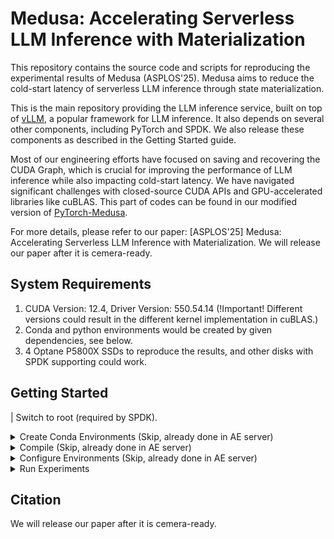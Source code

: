 # Medusa: Accelerating Serverless LLM Inference with Materialization

This repository contains the source code and scripts for reproducing the experimental results of Medusa (ASPLOS'25). Medusa aims to reduce the cold-start latency of serverless LLM inference through state materialization.

This is the main repository providing the LLM inference service, built on top of [vLLM](https://github.com/vllm-project/vllm), a popular framework for LLM inference. It also depends on several other components, including PyTorch and SPDK. We also release these components as described in the Getting Started guide.

Most of our engineering efforts have focused on saving and recovering the CUDA Graph, which is crucial for improving the performance of LLM inference while also impacting cold-start latency. We have navigated significant challenges with closed-source CUDA APIs and GPU-accelerated libraries like cuBLAS. This part of codes can be found in our modified version of [PyTorch-Medusa](https://github.com/ShaoxunZeng/PyTorch-Medusa).

For more details, please refer to our paper: [ASPLOS'25] Medusa: Accelerating Serverless LLM Inference with Materialization.
We will release our paper after it is cemera-ready.

## System Requirements

1. CUDA Version: 12.4, Driver Version: 550.54.14 (!Important! Different versions could result in the different kernel implementation in cuBLAS.)
2. Conda and python environments would be created by given dependencies, see below.
3. 4 Optane P5800X SSDs to reproduce the results, and other disks with SPDK supporting could work.

## Getting Started

| Switch to root (required by SPDK).

<details>
<summary>Create Conda Environments (Skip, already done in AE server)</summary>

create conda envs
```jsx
# conda env create --name newenv --file myenv.yml
source /home/zsx/anaconda3/etc/profile.d/conda.sh ;  conda activate serverless
```
  <details>
  <summary>myenv.yml</summary>

      name: serverless
      channels:
        - conda-forge
        - defaults
      dependencies:
        - _libgcc_mutex=0.1=main
        - _openmp_mutex=5.1=1_gnu
        - bzip2=1.0.8=h5eee18b_6
        - c-ares=1.19.1=h5eee18b_0
        - ca-certificates=2024.3.11=h06a4308_0
        - cmake=3.26.4=h96355d8_0
        - expat=2.6.2=h6a678d5_0
        - intel-openmp=2023.1.0=hdb19cb5_46306
        - krb5=1.20.1=h143b758_1
        - ld_impl_linux-64=2.38=h1181459_1
        - libcurl=8.7.1=h251f7ec_0
        - libedit=3.1.20230828=h5eee18b_0
        - libev=4.33=h7f8727e_1
        - libffi=3.4.4=h6a678d5_1
        - libgcc-ng=11.2.0=h1234567_1
        - libgomp=11.2.0=h1234567_1
        - libnghttp2=1.57.0=h2d74bed_0
        - libssh2=1.11.0=h251f7ec_0
        - libstdcxx-ng=12.3.0=hc0a3c3a_7
        - libuv=1.44.2=h5eee18b_0
        - lz4-c=1.9.4=h6a678d5_1
        - mkl=2023.1.0=h213fc3f_46344
        - mkl-include=2023.1.0=h06a4308_46344
        - ncurses=6.4=h6a678d5_0
        - ninja-base=1.10.2=hd09550d_5
        - openssl=3.0.13=h7f8727e_2
        - pip=24.0=py39h06a4308_0
        - python=3.9.19=h955ad1f_1
        - readline=8.2=h5eee18b_0
        - rhash=1.4.3=hdbd6064_0
        - setuptools=69.5.1=py39h06a4308_0
        - sqlite=3.45.3=h5eee18b_0
        - tbb=2021.8.0=hdb19cb5_0
        - tk=8.6.14=h39e8969_0
        - wheel=0.43.0=py39h06a4308_0
        - xz=5.4.6=h5eee18b_1
        - zlib=1.2.13=h5eee18b_1
        - zstd=1.5.5=hc292b87_2
        - pip:
            - aioprometheus==23.12.0
            - aiosignal==1.3.1
            - annotated-types==0.7.0
            - anyio==3.7.1
            - astunparse==1.6.3
            - attrs==23.2.0
            - certifi==2024.2.2
            - charset-normalizer==3.3.2
            - clean==0.1.4
            - click==8.1.7
            - contourpy==1.3.0
            - cupy-cuda12x==12.1.0
            - cycler==0.12.1
            - dnspython==2.6.1
            - email-validator==2.1.1
            - exceptiongroup==1.2.1
            - expecttest==0.2.1
            - fastapi==0.111.0
            - fastapi-cli==0.0.4
            - fastrlock==0.8.2
            - filelock==3.14.0
            - fonttools==4.54.1
            - frozenlist==1.4.1
            - fsspec==2024.5.0
            - h11==0.12.0
            - httpcore==0.13.7
            - httptools==0.6.1
            - httpx==1.0.0b0
            - huggingface-hub==0.23.2
            - hypothesis==6.102.6
            - idna==3.7
            - importlib-resources==6.4.5
            - jinja2==3.1.4
            - jsonschema==4.22.0
            - jsonschema-specifications==2023.12.1
            - kiwisolver==1.4.7
            - markdown-it-py==3.0.0
            - markupsafe==2.1.5
            - matplotlib==3.9.2
            - mdurl==0.1.2
            - mpmath==1.3.0
            - msgpack==1.1.0rc1
            - networkx==3.2.1
            - ninja==1.11.1.1
            - numpy==1.26.4
            - optree==0.11.0
            - orjson==3.10.3
            - packaging==24.0
            - pandas==2.2.2
            - pillow==10.4.0
            - protobuf==5.27.0
            - psutil==5.9.8
            - pydantic==2.7.1
            - pydantic-core==2.18.2
            - pygments==2.18.0
            - pyinstrument==4.6.2
            - pynvml==11.5.0
            - pyparsing==3.1.4
            - python-dateutil==2.9.0.post0
            - python-dotenv==1.0.1
            - python-multipart==0.0.9
            - pytz==2024.1
            - pyyaml==6.0.1
            - ray==2.23.0
            - referencing==0.35.1
            - regex==2024.5.15
            - requests==2.32.2
            - rfc3986==1.5.0
            - rich==13.7.1
            - rpds-py==0.18.1
            - safetensors==0.4.3
            - sentencepiece==0.2.0
            - shellingham==1.5.4
            - six==1.16.0
            - sniffio==1.3.1
            - sortedcontainers==2.4.0
            - starlette==0.37.2
            - sympy==1.12
            - tokenizers==0.19.1
            - tqdm==4.66.4
            - transformers==4.41.1
            - triton==2.3.1
            - typer==0.12.3
            - types-dataclasses==0.6.6
            - typing-extensions==4.12.0
            - tzdata==2024.1
            - ujson==5.10.0
            - urllib3==2.2.1
            - uvicorn==0.29.0
            - uvloop==0.19.0
            - watchfiles==0.22.0
            - websockets==12.0
            - zipp==3.20.2
      prefix: /home/zsx/anaconda3/envs/serverless
      ```
  </details>  
</details>    

<details>
<summary>Compile (Skip, already done in AE server)</summary>

| Please clone all repositories under `/home/zsx/`

```jsx
export CUDA_HOME=/usr/local/cuda-12.4/
export LD_LIBRARY_PATH=/usr/local/cuda-12.4/lib64:/home/zsx/spdk/build/lib:$LD_LIBRARY_PATH
export PATH=/usr/local/cuda-12.4/bin/:$PATH
export C_INCLUDE_PATH=/home/zsx/spdk/build/include:/home/zsx/spdk/dpdk/build/include:$C_INCLUDE_PATH
export CPLUS_INCLUDE_PATH=/home/zsx/spdk/build/include:/home/zsx/spdk/dpdk/build/include:$CPLUS_INCLUDE_PATH
```

<details>
<summary>Compile PyTorch</summary>

```jsx
git clone git@github.com:ShaoxunZeng/PyTorch-Medusa.git PyTorch
git submodule update --init --recursive
```

```jsx
# cudnn is not tested, uninstall cudnn and then compile; or export envs to not compile with cudnn
conda install cmake ninja
pip install -r requirements.txt

conda install mkl mkl-include
conda install -c conda-forge libstdcxx-ng=12

pip uninstall torch
python setup.py clean

export _GLIBCXX_USE_CXX11_ABI=1
export CMAKE_PREFIX_PATH=${CONDA_PREFIX:-"/home/zsx/anaconda3/"}
CC=`which gcc-9` CXX=`which g++-9` CXXFLAGS='-Wno-maybe-uninitialized -Wno-uninitialized -Wno-free-nonheap-object -Wno-nonnull -I/usr/local/cuda-12.4/include -std=c++17' CFLAGS='-Wno-maybe-uninitialized -Wno-uninitialized -Wno-free-nonheap-object -Wno-nonnull -I/usr/local/cuda-12.4/include' USE_ROCM=0 TORCH_CUDA_ARCH_LIST="8.0;8.6" REL_WITH_DEB_INFO=1 USE_CUDA=1 MAX_JOBS=32 python setup.py develop
```

</details>

<details>
<summary>Compile SPDK</summary>

```jsx
git clone git@github.com:ShaoxunZeng/SPDK-Medusa.git spdk
git submodule update --init
```

```jsx
./configure --with-shared
make -j
make install
```
</details>

<details>
<summary>Compile xformers</summary>

```jsx
git clone https://github.com/facebookresearch/xformers.git
git checkout 042abc8aa47d1f5bcc2e82df041811de218924ba
git submodule update --init --recursive
pip install ninja
# Set TORCH_CUDA_ARCH_LIST if running and building on different GPU types
pip uninstall xformers
python setup.py clean
TORCH_CUDA_ARCH_LIST="8.0;8.6" MAX_JOBS=1 pip install -e .
```
</details>

<details>
<summary>Compile vLLM</summary>

```jsx
git clone git@github.com:thustorage/Medusa.git vllm
```

```jsx
pip install pyinstrument
```

```jsx
CC=`which gcc-9` CXX=`which g++-9` MAX_JOBS=32 python setup.py develop
```
</details>

<details>
<summary>Compile intercept lib</summary>

```jsx
/usr/bin/g++ -I/usr/local/cuda/include -fPIC -shared -o libmylib.so mylib.cpp -ldl -L/usr/local/cuda/lib64 -lcudart -lcuda 
```

</details>
</details>

<details>
<summary>Configure Environments (Skip, already done in AE server)</summary>

CUDA driver persistent mode to reduce latency.
```jsx
nvidia-smi -pm=1
```

[Configure 1GB huge page](https://github.com/lagopus/lagopus/blob/master/docs/how-to-allocate-1gb-hugepages.md), which would affect the SPDK init time.

Add model names to `model_names` in `scripts/serverless_llm.py`.

Modify `model_offsets/xxx` to add the model offsets on the disks, which will be used as offsets for storing tensors in SPDK managed disks (`--save_tensor`).

Download model weights and move to `/home/zsx/raidfs-back/home/zsx/.cache/huggingface/hub/`, make sure the versions are correct.
Detailed versions and commit ids are described in `examples/llm_engine_example.py` (downloading from Huggingface).

</details>

<details>
<summary>Run Experiments</summary>

Notice, we will kill python process multiple times during runing experiments.
GPU could be used by others, please run `pkill -9 python` and `pkill -9 python3` first.

All data and results could be found in backups, e.g., the expected results are in `results-backup`.

```jsx
export CUDA_HOME=/usr/local/cuda-12.4/
export LD_LIBRARY_PATH=/usr/local/cuda-12.4/lib64:/home/zsx/spdk/build/lib:$LD_LIBRARY_PATH
export PATH=/usr/local/cuda-12.4/bin/:$PATH
export C_INCLUDE_PATH=/home/zsx/spdk/build/include:/home/zsx/spdk/dpdk/build/include:$C_INCLUDE_PATH
export CPLUS_INCLUDE_PATH=/home/zsx/spdk/build/include:/home/zsx/spdk/dpdk/build/include:$CPLUS_INCLUDE_PATH
```

SPDK setups huge pages.

```jsx
HUGENODE='nodes_hp[0]=48,nodes_hp[1]=48' /home/zsx/spdk/scripts/setup.sh 
```

Create directories for storing CUDA Graph and logs.

```jsx
./scripts/mktmpfs.sh 
```

Save tensors to SPDK managed disks.

```jsx
python scripts/serverless_llm.py --save_tensor 
```

Make sure PyTorch could print log information (needed when saving CUDA Graph): see `CUDACachingAllocator.h`, uncomment `#undef NDEBUG` and compile. (Skip, already done in AE server)


Save CUDA Graph.

```jsx
python scripts/serverless_llm.py --offline
```

Turn-off PyTorch's log in case it impacts performance. (Optional, just little slow down)


mkdir breakdowns

mkdir experiments

Figure2 & Figure7

```jsx
mkdir experiments/overall
python scripts/overall.py > results/Figure7
python scripts/breakdown.py > results/Figure2
```

Figure3

```jsx
mkdir experiments/cuda_graph
python scripts/cuda_graph.py > results/Figure3
```

Table1

```jsx
python scripts/calculations.py > results/Table1
```

Figure9 (Make sure PyTorch could print log information, see above)

```jsx
mkdir experiments/offline
python scripts/offline.py > results/Figure9
```

Figure10

```jsx
mkdir experiments/traces
mkdir experiments/traces/qps2
mkdir experiments/traces/qps10
python scripts/traces.py > results/Figure10
```

Figure11

```jsx
mkdir experiments/traces_throughput
python scripts/traces_throughput.py > results/Figure11
```

Figure8 and Figure1

```jsx
python scripts/breakdown_Qwen.py > results/Figure8_Figure1
```

</details>

## Citation

We will release our paper after it is cemera-ready.
